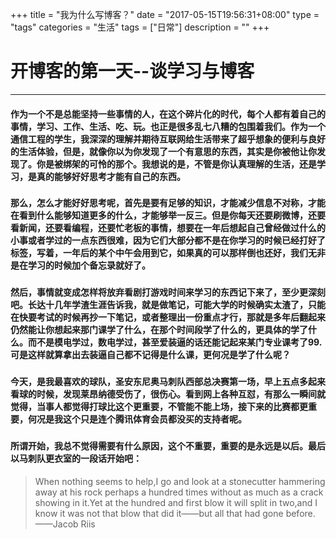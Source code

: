 +++
title = "我为什么写博客？"
date = "2017-05-15T19:56:31+08:00"
type = "tags"
categories = "生活"
tags = ["日常"]
description = ""
+++

# 开博客的第一天--谈学习与博客

----------


#### 作为一个不是总能坚持一些事情的人，在这个碎片化的时代，每个人都有着自己的事情，学习、工作、生活、吃、玩。也正是很多乱七八糟的包围着我们。作为一个通信工程的学生，我深深的理解并期待互联网给生活带来了超乎想象的便利与良好的生活体验，但是，就像你以为你发现了一个有意思的东西，其实是你被他让你发现了。你是被绑架的可怜的那个。我想说的是，不管是你认真理解的生活，还是学习，是真的能够好好思考才能有自己的东西。
###
<!-- more -->
#### 那么，怎么才能好好思考呢，首先是要有足够的知识，才能减少信息不对称，才能在看到什么能够知道更多的什么，才能够举一反三。但是你每天还要刷微博，还要看新闻，还要看编程，还要忙老板的事情，想要在一年后想起自己曾经做过什么的小事或者学过的一点东西很难，因为它们大部分都不是在你学习的时候已经打好了标签，写着，一年后的某个中午会用到它，如果真的可以那样倒也还好，我们无非是在学习的时候加个备忘录就好了。
###
#### 然后，事情就变成怎样将放弃看剧打游戏时间来学习的东西记下来了，至少更深刻吧。长达十几年学渣生涯告诉我，就是做笔记，可能大学的时候确实太渣了，只能在快要考试的时候再抄一下笔记，或者整理出一份重点才行，那就是多年后翻起来仍然能让你想起来那门课学了什么，在那个时间段学了什么的，更具体的学了什么。而不是模电学过，数电学过，甚至爱装逼的话还能记起来某门专业课考了99.可是这样就算拿出去装逼自己都不记得是什么课，更何况是学了什么呢？
###
#### 今天，是我最喜欢的球队，圣安东尼奥马刺队西部总决赛第一场，早上五点多起来看球的时候，发现莱昂纳德受伤了，很伤心。看到网上各种互怼，有那么一瞬间就觉得，当事人都觉得打球比这个更重要，不管能不能上场，接下来的比赛都更重要，何况是我这个只是连个腾讯体育会员都没买的支持者呢。
###
#### 所谓开始，我总不觉得需要有什么原因，这个不重要，重要的是永远是以后。最后以马刺队更衣室的一段话开始吧：
>  When nothing seems to help,I go and look at a stonecutter hammering away at his rock perhaps a hundred times without as much as a crack showing in it.Yet at the hundred and first blow it will split in two,and I know it was not that blow that did it——but all that had gone before.
> ——Jacob Riis

